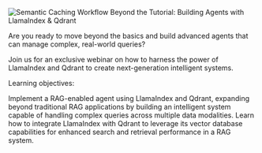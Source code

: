 ![Semantic Caching Workflow](
[https://imgs.xkcd.com/comics/eagle.png](https://qdrant.tech/blog/hybrid-cloud-llamaindex/preview/title.jpg))
Beyond the Tutorial: Building Agents with LlamaIndex & Qdrant

Are you ready to move beyond the basics and build advanced agents that can manage complex, real-world queries?

Join us for an exclusive webinar on how to harness the power of LlamaIndex and Qdrant to create next-generation intelligent systems.

Learning objectives:

Implement a RAG-enabled agent using LlamaIndex and Qdrant, expanding beyond traditional RAG applications by building an intelligent system capable of handling complex queries across multiple data modalities.
Learn how to integrate LlamaIndex with Qdrant to leverage its vector database capabilities for enhanced search and retrieval performance in a RAG system.
